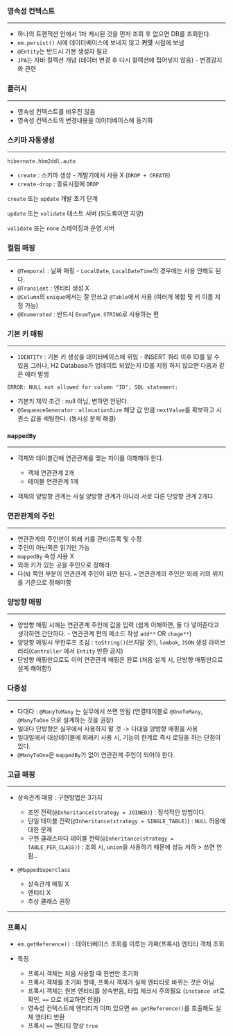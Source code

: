 ### 영속성 컨텍스트

---

- 하나의 트랜잭션 안에서 1차 캐시된 것을 먼저 조회 후 없으면 DB를 조회한다. 
- `em.persist()` 시에 데이터베이스에 보내지 않고 **커밋** 시점에 보냄 
- `@Entity`는 반드시 기본 생성자 필요
- `JPA`는 자바 컬렉션 개념 (데이터 변경 후 다시 컬렉션에 집어넣지 않음) - 변경감지와 관련

### 플러시 

---

- 영속성 컨텍스트를 비우진 않음 
- 영속성 컨텍스트의 변경내용을 데이터베이스에 동기화 

### 스키마 자동생성

---

`hibernate.hbm2ddl.auto`

- `create` : 스키마 생성 - 개발기에서 사용 X (`DROP + CREATE`)
- `create-drop` : 종료시점에 `DROP`

`create` 또는 `update` 개발 초기 단계

`update` 또는 `validate` 테스트 서버 (되도록이면 지양)

`validate` 또는 `none` 스테이징과 운영 서버  

### 컬럼 매핑 

---

- `@Temporal` : 날짜 매핑 - `LocalDate`, `LocalDateTime`의 경우에는 사용 안해도 된다. 
- `@Transient` : 엔티티 생성 X
- `@Column`의 `unique`에서는 잘 안쓰고 `@Table`에서 사용 (여러개 복합 및 키 이름 지정 가능)
- `@Enumerated` : 반드시 `EnumType.STRING`로 사용하는 편 

### 기본 키 매핑

---

- `IDENTITY` : 기본 키 생성을 데이터베이스에 위임 - INSERT 쿼리 이후 ID를 알 수 있음
그러나, H2 Database가 업데이트 되었는지 ID를 지정 하지 않으면 다음과 같은 에러 발생
```log
ERROR: NULL not allowed for column "ID"; SQL statement:
```

- 기본키 제약 조건 : null 아님, 변하면 안된다.
- `@SequenceGenerator` : `allocationSize` 해당 값 만큼 `nextValue`를 확보하고 시퀀스 값을 세팅한다. 
(동시성 문제 해결)

### `mappedBy`

---

- 객체와 테이블간에 연관관계를 맺는 차이를 이해해야 한다. 
  - 객체 연관관계 2개 
  - 테이블 연관관계 1개

- 객체의 양방향 관계는 사실 양방향 관계가 아니라 서로 다른 단방향 관계 2개다.

### 연관관계의 주인 

---

- 연관관계의 주인만이 외래 키를 관리(등록 및 수정
- 주인이 아닌쪽은 읽기만 가능 
- `mappedBy` 속성 사용 X 
- 외래 키가 있는 곳을 주인으로 정해라  
- 다(`N`) 쪽인 부분이 연관관계 주인이 되면 된다. `=` 연관관계의 주인은 외래 키의 위치를 기준으로 정해야함

### 양방향 매핑

---

- 양방향 매핑 시에는 연관관계 주인에 값을 입력 (쉽게 이해하면, 둘 다 넣어준다고 생각하면 간단하다. - 연관관계 편의 메소드 작성 `add**` OR `chage**`)
- 양방향 매핑시 무한루프 조심 : `toString()`(쓰지말 것!), `lombok`, `JSON` 생성 라이브러리(`Controller` 에서 `Entity` 반환 금지)
- 단방향 매핑만으로도 이미 연관관계 매핑은 완료 (처음 설계 시, 단방향 매핑만으로 설계 해야함!)

### 다중성

---

- 다대다 : `@ManyToMany` 는 실무에서 쓰면 안됨 (연결테이블로 `@OneToMany`, `@ManyToOne` 으로 설계하는 것을 권장)
- 일대다 단방향은 실무에서 사용하지 말 것 -> 다대일 양방향 매핑을 사용
- 일대일에서 대상테이블에 외래키 사용 시, 기능의 한계로 즉시 로딩을 하는 단점이 있다.
- `@ManyToOne`은 `mappedBy`가 없어 연관관계 주인이 되어야 한다.

### 고급 매핑 

---

- 상속관계 매핑 : 구현방법은 3가지

  - 조인 전략(`@Inheritance(strategy = JOINED)`) : 정석적인 방법이다. 
  - 단일 테이블 전략(`@Inheritance(strategy = SINGLE_TABLE)`) : `NULL` 허용에 대한 문제 
  - 구현 클래스마다 테이블 전략(`@Inheritance(strategy = TABLE_PER_CLASS)`) : 조회 시, `union`을 사용하기 때문에 성능 저하 > 쓰면 안됨..

- `@MappedSuperclass`
  
  - 상속관계 매핑 X 
  - 엔티티 X 
  - 추상 클래스 권장

---

### 프록시 

- `em.getReference()` : 데이터베이스 조회를 미루는 가짜(프록시) 엔티티 객체 조회
- 특징

  - 프록시 객체는 처음 사용할 때 한번만 초기화 
  - 프록시 객체를 초기화 할때, 프록시 객체가 실제 엔티티로 바뀌는 것은 아님
  - 프록시 객체는 원본 엔티티를 상속받음, 타입 체크시 주의필요 (`instance of`로 확인, `==` 으로 비교하면 안됨)
  - 영속성 컨텍스트에 엔티티가 이미 있으면 `em.getReference()`를 호출해도 실제 엔티티 반환
  - 프록시 `==` 엔티티 항상 `true`
